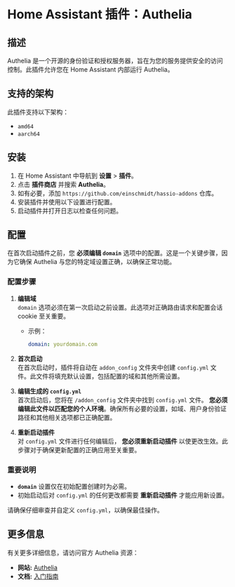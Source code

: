 # Home Assistant 插件：Authelia

## 描述

Authelia 是一个开源的身份验证和授权服务器，旨在为您的服务提供安全的访问控制。此插件允许您在 Home Assistant 内部运行 Authelia。

## 支持的架构

此插件支持以下架构：

- `amd64`
- `aarch64`

## 安装

1. 在 Home Assistant 中导航到 **设置** > **插件**。
2. 点击 **插件商店** 并搜索 **Authelia**。
3. 如有必要，添加 `https://github.com/einschmidt/hassio-addons` 仓库。
4. 安装插件并使用以下设置进行配置。
5. 启动插件并打开日志以检查任何问题。

## 配置

在首次启动插件之前，您 **必须编辑 `domain`** 选项中的配置。这是一个关键步骤，因为它确保 Authelia 与您的特定域设置正确，以确保正常功能。

### 配置步骤

1. **编辑域**  
   `domain` 选项必须在第一次启动之前设置。此选项对正确路由请求和配置会话 cookie 至关重要。

   - 示例：
     ```yaml
     domain: yourdomain.com
     ```

2. **首次启动**  
   在首次启动时，插件将自动在 `addon_config` 文件夹中创建 `config.yml` 文件。此文件将填充默认设置，包括配置的域和其他所需设置。

3. **编辑生成的 `config.yml`**  
   首次启动后，您将在 `/addon_config` 文件夹中找到 `config.yml` 文件。 **您必须编辑此文件以匹配您的个人环境**。确保所有必要的设置，如域、用户身份验证路径和其他相关选项都已正确配置。

4. **重新启动插件**  
   对 `config.yml` 文件进行任何编辑后， **您必须重新启动插件** 以使更改生效。此步骤对于确保更新配置的正确应用至关重要。

### 重要说明

- **`domain`** 设置仅在初始配置创建时为必需。
- 初始启动后对 `config.yml` 的任何更改都需要 **重新启动插件** 才能应用新设置。

请确保仔细审查并自定义 `config.yml`，以确保最佳操作。

## 更多信息

有关更多详细信息，请访问官方 Authelia 资源：

- **网站:** [Authelia](https://www.authelia.com//)
- **文档:** [入门指南](https://www.authelia.com/integration/prologue/get-started/)
